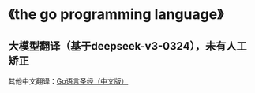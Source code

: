 # 《the go programming language》
## 大模型翻译（基于deepseek-v3-0324），未有人工矫正
其他中文翻译：[Go语言圣经（中文版）](https://golang-china.github.io/gopl-zh/index.html)
